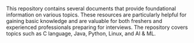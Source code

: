 
This repository contains several documents that provide foundational information on various topics. These resources are particularly helpful for gaining basic knowledge and are valuable for both freshers and experienced professionals preparing for interviews. The repository covers topics such as C language, Java, Python, Linux, and AI & ML.
